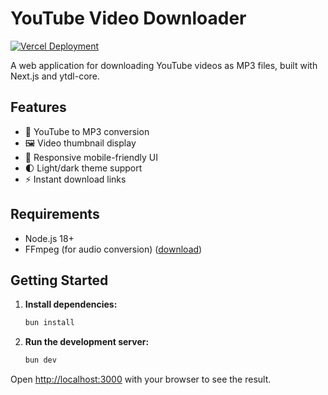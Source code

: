 # YouTube Video Downloader

[![Vercel Deployment](https://img.shields.io/badge/Deployed%20on-Vercel-black?style=flat&logo=vercel)](https://yt-video-download-sq58.vercel.app)

A web application for downloading YouTube videos as MP3 files, built with Next.js and ytdl-core.

## Features
- 🎵 YouTube to MP3 conversion
- 🖼️ Video thumbnail display
- 📱 Responsive mobile-friendly UI
- 🌓 Light/dark theme support
- ⚡ Instant download links

## Requirements
- Node.js 18+
- FFmpeg (for audio conversion) ([download](https://ffmpeg.org/download.html))

## Getting Started

1.  **Install dependencies:**
    ```bash
    bun install
    ```

2.  **Run the development server:**
    ```bash
    bun dev
    ```

Open [http://localhost:3000](http://localhost:3000) with your browser to see the result.
